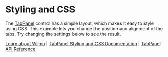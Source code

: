 Styling and CSS
===============

The [TabPanel](https://www.grapecity.com/wijmo/api/classes/wijmo_nav.tabpanel.html) control has a simple layout, which makes it easy to style using CSS. This example lets you change the position and alignment of the tabs. Try changing the settings below to see the result.

[Learn about Wijmo](https://www.grapecity.com/wijmo) | [TabPanel Styling and CSS Documentation](https://www.grapecity.com/wijmo/docs/Topics/Nav/TabPanel/Styling) | [TabPanel API Reference](https://www.grapecity.com/wijmo/api/classes/wijmo_nav.tabpanel.html)